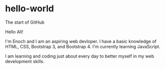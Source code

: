 # hello-world
The start of GitHub

Hello All!

I'm Enoch and I am an aspiring web devloper. I have a basic knowledge of HTML, CSS, Bootstrap 3, and Bootstrap 4. I'm currently learning JavaScript.

I am learning and coding just about every day to better myself in my web development skills.
